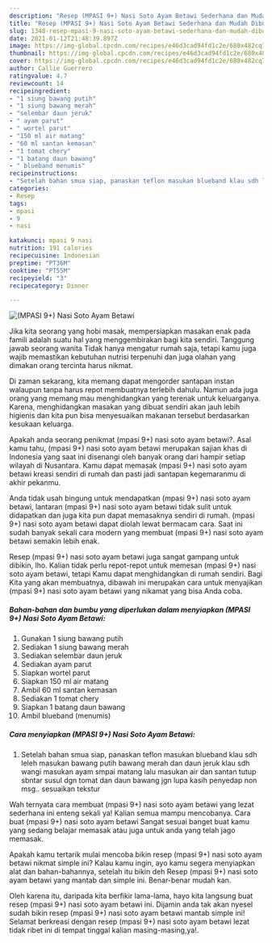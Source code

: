 ```yaml
---
description: "Resep (MPASI 9+) Nasi Soto Ayam Betawi Sederhana dan Mudah Dibuat"
title: "Resep (MPASI 9+) Nasi Soto Ayam Betawi Sederhana dan Mudah Dibuat"
slug: 1348-resep-mpasi-9-nasi-soto-ayam-betawi-sederhana-dan-mudah-dibuat
date: 2021-01-12T21:48:39.897Z
image: https://img-global.cpcdn.com/recipes/e46d3cad94fd1c2e/680x482cq70/mpasi-9-nasi-soto-ayam-betawi-foto-resep-utama.jpg
thumbnail: https://img-global.cpcdn.com/recipes/e46d3cad94fd1c2e/680x482cq70/mpasi-9-nasi-soto-ayam-betawi-foto-resep-utama.jpg
cover: https://img-global.cpcdn.com/recipes/e46d3cad94fd1c2e/680x482cq70/mpasi-9-nasi-soto-ayam-betawi-foto-resep-utama.jpg
author: Callie Guerrero
ratingvalue: 4.7
reviewcount: 14
recipeingredient:
- "1 siung bawang putih"
- "1 siung bawang merah"
- "selembar daun jeruk"
- " ayam parut"
- " wortel parut"
- "150 ml air matang"
- "60 ml santan kemasan"
- "1 tomat chery"
- "1 batang daun bawang"
- " blueband menumis"
recipeinstructions:
- "Setelah bahan smua siap, panaskan teflon masukan blueband klau sdh leleh masukan bawang putih bawang merah dan daun jeruk klau sdh wangi masukan ayam smpai matang lalu masukan air dan santan tutup sbntar susul dgn tomat dan daun bawang jgn lupa kasih penyedap non msg.. sesuaikan tekstur"
categories:
- Resep
tags:
- mpasi
- 9
- nasi

katakunci: mpasi 9 nasi 
nutrition: 191 calories
recipecuisine: Indonesian
preptime: "PT36M"
cooktime: "PT55M"
recipeyield: "3"
recipecategory: Dinner

---
```



![(MPASI 9+) Nasi Soto Ayam Betawi](https://img-global.cpcdn.com/recipes/e46d3cad94fd1c2e/680x482cq70/mpasi-9-nasi-soto-ayam-betawi-foto-resep-utama.jpg)

Jika kita seorang yang hobi masak, mempersiapkan masakan enak pada famili adalah suatu hal yang menggembirakan bagi kita sendiri. Tanggung jawab seorang  wanita Tidak hanya mengatur rumah saja, tetapi kamu juga wajib memastikan kebutuhan nutrisi terpenuhi dan juga olahan yang dimakan orang tercinta harus nikmat.

Di zaman  sekarang, kita memang dapat mengorder santapan instan walaupun tanpa harus repot membuatnya terlebih dahulu. Namun ada juga orang yang memang mau menghidangkan yang terenak untuk keluarganya. Karena, menghidangkan masakan yang dibuat sendiri akan jauh lebih higienis dan kita pun bisa menyesuaikan makanan tersebut berdasarkan kesukaan keluarga. 



Apakah anda seorang penikmat (mpasi 9+) nasi soto ayam betawi?. Asal kamu tahu, (mpasi 9+) nasi soto ayam betawi merupakan sajian khas di Indonesia yang saat ini disenangi oleh banyak orang dari hampir setiap wilayah di Nusantara. Kamu dapat memasak (mpasi 9+) nasi soto ayam betawi kreasi sendiri di rumah dan pasti jadi santapan kegemaranmu di akhir pekanmu.

Anda tidak usah bingung untuk mendapatkan (mpasi 9+) nasi soto ayam betawi, lantaran (mpasi 9+) nasi soto ayam betawi tidak sulit untuk didapatkan dan juga kita pun dapat memasaknya sendiri di rumah. (mpasi 9+) nasi soto ayam betawi dapat diolah lewat bermacam cara. Saat ini sudah banyak sekali cara modern yang membuat (mpasi 9+) nasi soto ayam betawi semakin lebih enak.

Resep (mpasi 9+) nasi soto ayam betawi juga sangat gampang untuk dibikin, lho. Kalian tidak perlu repot-repot untuk memesan (mpasi 9+) nasi soto ayam betawi, tetapi Kamu dapat menghidangkan di rumah sendiri. Bagi Kita yang akan membuatnya, dibawah ini merupakan cara untuk menyajikan (mpasi 9+) nasi soto ayam betawi yang nikamat yang bisa Anda coba.

<!--inarticleads1-->

##### Bahan-bahan dan bumbu yang diperlukan dalam menyiapkan (MPASI 9+) Nasi Soto Ayam Betawi:

1. Gunakan 1 siung bawang putih
1. Sediakan 1 siung bawang merah
1. Sediakan selembar daun jeruk
1. Sediakan  ayam parut
1. Siapkan  wortel parut
1. Siapkan 150 ml air matang
1. Ambil 60 ml santan kemasan
1. Sediakan 1 tomat chery
1. Siapkan 1 batang daun bawang
1. Ambil  blueband (menumis)




<!--inarticleads2-->

##### Cara menyiapkan (MPASI 9+) Nasi Soto Ayam Betawi:

1. Setelah bahan smua siap, panaskan teflon masukan blueband klau sdh leleh masukan bawang putih bawang merah dan daun jeruk klau sdh wangi masukan ayam smpai matang lalu masukan air dan santan tutup sbntar susul dgn tomat dan daun bawang jgn lupa kasih penyedap non msg.. sesuaikan tekstur




Wah ternyata cara membuat (mpasi 9+) nasi soto ayam betawi yang lezat sederhana ini enteng sekali ya! Kalian semua mampu mencobanya. Cara buat (mpasi 9+) nasi soto ayam betawi Sangat sesuai banget buat kamu yang sedang belajar memasak atau juga untuk anda yang telah jago memasak.

Apakah kamu tertarik mulai mencoba bikin resep (mpasi 9+) nasi soto ayam betawi nikmat simple ini? Kalau kamu ingin, ayo kamu segera menyiapkan alat dan bahan-bahannya, setelah itu bikin deh Resep (mpasi 9+) nasi soto ayam betawi yang mantab dan simple ini. Benar-benar mudah kan. 

Oleh karena itu, daripada kita berfikir lama-lama, hayo kita langsung buat resep (mpasi 9+) nasi soto ayam betawi ini. Dijamin anda tak akan nyesel sudah bikin resep (mpasi 9+) nasi soto ayam betawi mantab simple ini! Selamat berkreasi dengan resep (mpasi 9+) nasi soto ayam betawi lezat tidak ribet ini di tempat tinggal kalian masing-masing,ya!.

